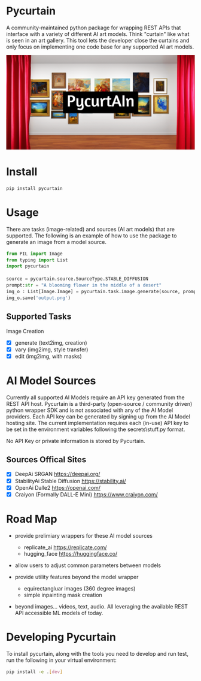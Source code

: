 # Pycurtain

A community-maintained python package for wrapping REST APIs that interface with a variety of different AI art models.  Think "curtain" like what is seen in an art gallery. This tool lets the developer close the curtains and only focus on implementing one code base for any supported AI art models.

![](pycurtain.png?raw=true)

# Install

```bash
pip install pycurtain
```

# Usage

There are tasks (image-related) and sources (AI art models) that are supported.  The following is an example of how to use the package to generate an image from a model source.

```python
from PIL import Image
from typing import List
import pycurtain

source = pycurtain.source.SourceType.STABLE_DIFFUSION
prompt:str = "A blooming flower in the middle of a desert"
img_o : List[Image.Image] = pycurtain.task.image.generate(source, prompt)[0]
img_o.save('output.png')
```

## Supported Tasks

 Image Creation

- [x] generate (text2img, creation)
- [x] vary (img2img, style transfer)
- [x] edit (img2img, with masks)

# AI Model Sources

Currently all supported AI Models require an API key generated from the REST API host. Pycurtain is a third-party (open-source / community driven) python wrapper SDK and is not associated with any of the AI Model providers.  Each API key can be generated by signing up from the AI Model hosting site. The current implementation requires each (in-use) API key to be set in the environment variables following the secrets\stuff.py format.  

No API Key or private information is stored by Pycurtain.

## Sources Offical Sites

- [x] DeepAi SRGAN <https://deepai.org/>
- [x] StabilityAi Stable Diffusion <https://stability.ai/>
- [x] OpenAi Dalle2 <https://openai.com/>
- [x] Craiyon (Formally DALL-E Mini) <https://www.craiyon.com/>

# Road Map

- provide prelimiary wrappers for these AI model sources
  - replicate_ai <https://replicate.com/>
  - hugging_face <https://huggingface.co/>

- allow users to adjust common parameters between models
- provide utility features beyond the model wrapper
  - equirectangluar images (360 degree images)
  - simple inpainting mask creation
- beyond images... videos, text, audio.  All leveraging the available REST API accessible ML models of today.

# Developing Pycurtain

To install pycurtain, along with the tools you need to develop and run test, run the following in your virtual environment:

```bash
pip install -e .[dev]
```
